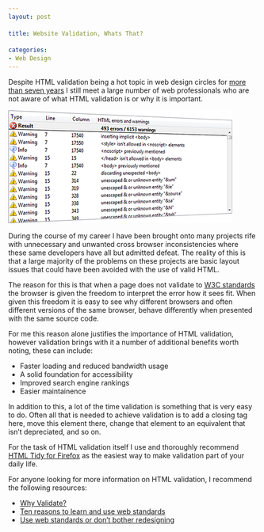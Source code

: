 ```yaml
---
layout: post

title: Website Validation, Whats That?

categories:
- Web Design
---
```


Despite HTML validation being a hot topic in web design circles for [more than seven years](http://simplebits.com/notebook/2002/10/20/october-20-2002/) I still meet a large number of web professionals who are not aware of what HTML validation is or why it is important.

![A list of html errors on a page showing little thought towards validation](/img/content/website-validation-problems.png)

During the course of my career I have been brought onto many projects rife with unnecessary and unwanted cross browser inconsistencies where these same developers have all but admitted defeat. The reality of this is that a large majority of the problems on these projects are basic layout issues that could have been avoided with the use of valid HTML.

The reason for this is that when a page does not validate to [W3C standards](http://validator.w3.org/) the browser is given the freedom to interpret the error how it sees fit. When given this freedom it is easy to see why different browsers and often different versions of the same browser, behave differently when presented with the same source code.

For me this reason alone justifies the importance of HTML validation, however validation brings with it a number of additional benefits worth noting, these can include:

*   Faster loading and reduced bandwidth usage
*   A solid foundation for accessibility
*   Improved search engine rankings
*   Easier maintainence

In addition to this, a lot of the time validation is something that is very easy to do. Often all that is needed to achieve validation is to add a closing tag here, move this element there, change that element to an equivalent that isn’t depreciated, and so on.

For the task of HTML validation itself I use and thoroughly recommend [HTML Tidy for Firefox](https://addons.mozilla.org/en-US/firefox/addon/249/) as the easiest way to make validation part of your daily life.

For anyone looking for more information on HTML validation, I recommend the following resources:

*   [Why Validate?](http://validator.w3.org/docs/why.html)
*   [Ten reasons to learn and use web standards](http://www.456bereastreet.com/archive/200512/ten_reasons_to_learn_and_use_web_standards/)
*   [Use web standards or don’t bother redesigning](http://www.456bereastreet.com/archive/200601/failed_redesigns_use_web_standards_or_dont_bother_redesigning/)